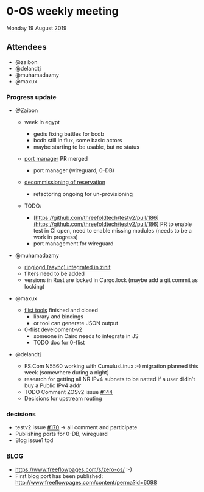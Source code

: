 # 0-OS weekly meeting

Monday 19 August 2019

## Attendees

- @zaibon
- @delandtj
- @muhamadazmy
- @maxux

### Progress update

- @Zaibon
  - week in egypt
    - gedis fixing battles for bcdb
    - bcdb still in flux, some basic actors
    - maybe starting to be usable, but no status
  - [port manager](https://github.com/threefoldtech/testv2/pull/180) PR merged
    - port manager (wireguard, 0-DB)
  - [decommissioning of reservation](https://github.com/threefoldtech/testv2/pull/182)
    - refactoring ongoing for un-provisioning

  - TODO:
    - [https://github.com/threefoldtech/testv2/pull/186](https://github.com/threefoldtech/testv2/pull/186) PR to enable test in CI open, need to enable missing modules (needs to be a work in progress)
    - port management for wireguard

- @muhamadazmy
  - [ringlogd (async) integrated in zinit](https://github.com/threefoldtech/zinit/pull/13)
  - filters need to be added
  - versions in Rust are locked in Cargo.lock (maybe add a git commit as locking)

- @maxux
  - [flist tools](https://github.com/threefoldtech/0-flist/issues/13) finished and closed
    - library and bindings
    - or tool can generate JSON output 
  - 0-flist development-v2
    - someone in Cairo needs to integrate in JS
    - TODO doc for 0-flist

- @delandtj 
  - FS.Com N5560 working with CumulusLinux :-) migration planned this week (somewhere during a night)
  - research for getting all NR IPv4 subnets to be natted if a user didin't buy a Public IPv4 addr
  - TODO Comment ZOSv2 issue [#144](https://github.com/threefoldtech/testv2/issues/144)
  - Decisions for upstream routing

### decisions

  - testv2 issue [#170](https://github.com/threefoldtech/testv2/issues/170) -> all comment and participate
  - Publishing ports for 0-DB, wireguard
  - Blog issue1 tbd

### BLOG

- https://www.freeflowpages.com/s/zero-os/ :-)
- First blog port has been published: http://www.freeflowpages.com/content/perma?id=6098
